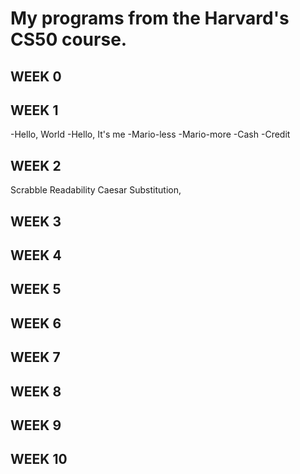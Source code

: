 # My programs from the Harvard's CS50 course.

<h2> WEEK 0 </h2>

<h2> WEEK 1 </h2>
-Hello, World
-Hello, It's me
-Mario-less
-Mario-more
-Cash
-Credit


<h2> WEEK 2 </h2>
Scrabble
Readability
Caesar
Substitution,

<h2> WEEK 3 </h2>
<h2> WEEK 4 </h2>
<h2> WEEK 5 </h2>
<h2> WEEK 6 </h2>
<h2> WEEK 7 </h2>
<h2> WEEK 8 </h2>
<h2> WEEK 9 </h2>
<h2> WEEK 10 </h2>
